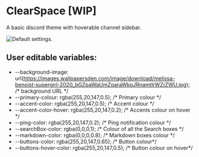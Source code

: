 # ClearSpace  [WIP]
A basic discord theme with hoverable channel sidebar.

![Default settings.](img/sidebar.gif)

## User editable variables:
- --background-image: url(https://images.wallpapersden.com/image/download/melissa-benoist-supergirl-2020_bGZpaWaUmZqaraWkpJRnamtlrWZrZWU.jpg);  /* background URL */
- --primary-colour: rgba(255,20,147,0.5);   /* Primary colour */
- --accent-color: rgba(255,20,147,0.5);   /* Accent colour */
- --accent-color-hover: rgba(255,20,147,0.2);   /* Accents colour on hover */
- --ping-color: rgba(255,20,147,0.2);   /* Ping notification colour */
- --searchBox-color: rgba(0,0,0,1);   /* Colour of all the Search boxes */
- --markdown-color: rgba(0,0,0,0.8);    /* Markdown boxes colour */
- --buttons-color: rgba(255,20,147,0.65);   /* Button colour*/
- --buttons-hover-color: rgba(255,20,147,0.5);    /* Button colour on hover*/
